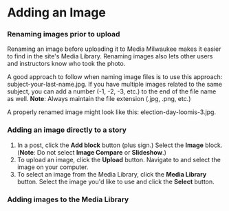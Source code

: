 # Adding an Image

### Renaming images prior to upload

Renaming an image before uploading it to Media Milwaukee makes it easier to find in the site's Media Library. Renaming images also lets other users and instructors know who took the photo. 

A good approach to follow when naming image files is to use this approach: subject-your-last-name.jpg. If you have multiple images related to the same subject, you can add a number \(-1, -2, -3, etc.\) to the end of the file name as well. **Note**: Always maintain the file extension \(.jpg, .png, etc.\) 

A properly renamed image might look like this: election-day-loomis-3.jpg.

### Adding an image directly to a story

1. In a post, click the **Add block** button \(plus sign.\) Select the **Image** block. \(**Note**: Do not select **Image Compare** or **Slideshow**.\)
2. To upload an image, click the **Upload** button. Navigate to and select the image on your computer.
3. To select an image from the Media Library, click the **Media Library** button. Select the image you'd like to use and click the **Select** button. 

### Adding images to the Media Library





 







